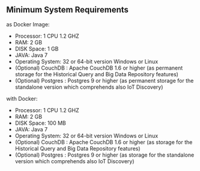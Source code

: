 Minimum System Requirements
---

as Docker Image:

* Processor: 1 CPU 1.2 GHZ
* RAM: 2 GB
* DISK Space: 1 GB
* JAVA: Java 7
* Operating System: 32 or 64-bit version Windows or Linux
* (Optional) CouchDB : Apache CouchDB 1.6 or higher (as permanent storage for the Historical Query and Big Data Repository features)
* (Optional) Postgres : Postgres 9 or higher (as permanent storage for the standalone version which comprehends also IoT Discovery)

with Docker:

* Processor: 1 CPU 1.2 GHZ
* RAM: 2 GB
* DISK Space: 100 MB
* JAVA: Java 7
* Operating System: 32 or 64-bit version Windows or Linux
* (Optional) CouchDB : Apache CouchDB 1.6 or higher (as storage for the Historical Query and Big Data Repository features)
* (Optional) Postgres : Postgres 9 or higher (as storage for the standalone version which comprehends also IoT Discovery)
